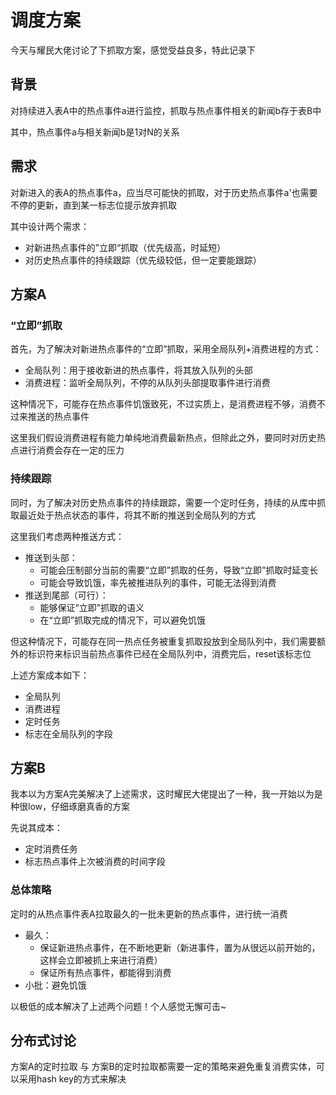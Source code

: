 # 调度方案

今天与耀民大佬讨论了下抓取方案，感觉受益良多，特此记录下

## 背景

对持续进入表A中的热点事件a进行监控，抓取与热点事件相关的新闻b存于表B中

其中，热点事件a与相关新闻b是1对N的关系

## 需求

对新进入的表A的热点事件a，应当尽可能快的抓取，对于历史热点事件a'也需要不停的更新，直到某一标志位提示放弃抓取

其中设计两个需求：

* 对新进热点事件的”立即“抓取（优先级高，时延短）
* 对历史热点事件的持续跟踪（优先级较低，但一定要能跟踪）

## 方案A

### “立即”抓取

首先，为了解决对新进热点事件的“立即”抓取，采用全局队列+消费进程的方式：

* 全局队列：用于接收新进的热点事件，将其放入队列的头部
* 消费进程：监听全局队列，不停的从队列头部提取事件进行消费

这种情况下，可能存在热点事件饥饿致死，不过实质上，是消费进程不够，消费不过来推送的热点事件

这里我们假设消费进程有能力单纯地消费最新热点，但除此之外，要同时对历史热点进行消费会存在一定的压力

### 持续跟踪

同时，为了解决对历史热点事件的持续跟踪，需要一个定时任务，持续的从库中抓取最近处于热点状态的事件，将其不断的推送到全局队列的方式

这里我们考虑两种推送方式：

* 推送到头部：
  * 可能会压制部分当前的需要“立即”抓取的任务，导致“立即”抓取时延变长
  * 可能会导致饥饿，率先被推进队列的事件，可能无法得到消费
* 推送到尾部（可行）：
  * 能够保证“立即”抓取的语义
  * 在“立即”抓取完成的情况下，可以避免饥饿

但这种情况下，可能存在同一热点任务被重复抓取投放到全局队列中，我们需要额外的标识符来标识当前热点事件已经在全局队列中，消费完后，reset该标志位

上述方案成本如下：

* 全局队列
* 消费进程
* 定时任务
* 标志在全局队列的字段

## 方案B

我本以为方案A完美解决了上述需求，这时耀民大佬提出了一种，我一开始以为是种很low，仔细琢磨真香的方案

先说其成本：

* 定时消费任务
* 标志热点事件上次被消费的时间字段

### 总体策略

定时的从热点事件表A拉取最久的一批未更新的热点事件，进行统一消费

* 最久：
  * 保证新进热点事件，在不断地更新（新进事件，置为从很远以前开始的，这样会立即被抓上来进行消费）
  * 保证所有热点事件，都能得到消费
* 小批：避免饥饿

以极低的成本解决了上述两个问题！个人感觉无懈可击~

## 分布式讨论

方案A的定时拉取 与 方案B的定时拉取都需要一定的策略来避免重复消费实体，可以采用hash key的方式来解决

